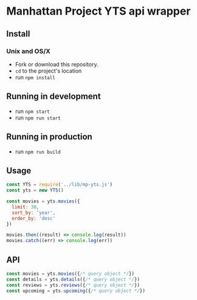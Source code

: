# Manhattan Project YTS api wrapper

## Install
### Unix and OS/X
- Fork or download this repository.
- `cd` to the project's location
- run `npm install`

## Running in development
- run `npm start`
- run `npm run start`

## Running in production
- run `npm run build`


## Usage
``` js
const YTS = require('../lib/mp-yts.js')
const yts = new YTS()

const movies = yts.movies({
  limit: 30,
  sort_by: 'year',
  order_by: 'desc'
})

movies.then((result) => console.log(result))
movies.catch((err) => console.log(err))
```
## API

``` js
const movies = yts.movies({/* query object */})
const details = yts.details({/* query object */})
const reviews = yts.reviews({/* query object */})
const upcoming = yts.upcoming({/* query object */})
```
